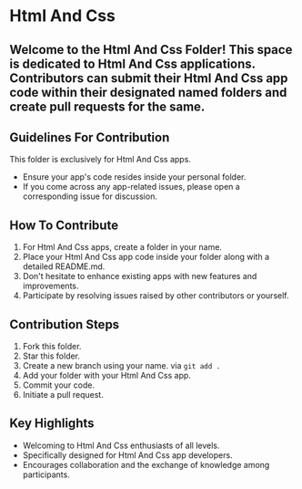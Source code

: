 # Html And Css
## Welcome to the Html And Css Folder! This space is dedicated to Html And Css applications. Contributors can submit their Html And Css app code within their designated named folders and create pull requests for the same.
## Guidelines For Contribution
This folder is exclusively for Html And Css apps.
- Ensure your app's code resides inside your personal folder.
- If you come across any app-related issues, please open a corresponding issue for discussion.
## How To Contribute
1. For Html And Css apps, create a folder in your name.
2. Place your Html And Css app code inside your folder along with a detailed README.md.
3. Don't hesitate to enhance existing apps with new features and improvements.
4. Participate by resolving issues raised by other contributors or yourself.
## Contribution Steps
1. Fork this folder.
2. Star this folder.
3. Create a new branch using your name.
via ``git add .``
5. Add your folder with your Html And Css app.
6. Commit your code.
7. Initiate a pull request.
## Key Highlights
- Welcoming to Html And Css enthusiasts of all levels.
- Specifically designed for Html And Css app developers.
- Encourages collaboration and the exchange of knowledge among participants.
